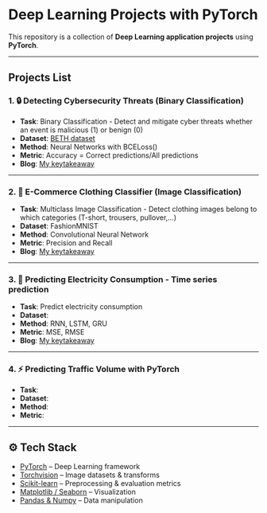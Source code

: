 # Deep Learning Projects with PyTorch

This repository is a collection of **Deep Learning application projects** using **PyTorch**.  

---

## Projects List

### 1. 🔒 Detecting Cybersecurity Threats (Binary Classification)
- **Task**: Binary Classification - Detect and mitigate cyber threats whether an event is malicious (1) or benign (0)
- **Dataset**: [BETH dataset](https://www.kaggle.com/datasets/katehighnam/beth-dataset)
- **Method**: Neural Networks with BCELoss()
- **Metric**: Accuracy = Correct predictions/All predictions
- **Blog**: [My keytakeaway](https://open.substack.com/pub/quynhanhphuong/p/project-detect-cybersecurity-threats?r=1xb8sg&utm_campaign=post&utm_medium=web&showWelcomeOnShare=false)

---

### 2. 👕 E-Commerce Clothing Classifier (Image Classification)
 - **Task**: Multiclass Image Classification - Detect clothing images belong to which categories (T-short, trousers, pullover,...)
- **Dataset**: FashionMNIST
- **Method**: Convolutional Neural Network
- **Metric**: Precision and Recall
- **Blog**: [My keytakeaway]()

---

### 3. 🚦 Predicting Electricity Consumption - Time series prediction
- **Task**: Predict electricity consumption 
- **Dataset**: 
- **Method**: RNN, LSTM, GRU
- **Metric**: MSE, RMSE
- **Blog**: [My keytakeaway]()
---

### 4. ⚡ Predicting Traffic Volume with PyTorch
- **Task**: 
- **Dataset**: 
- **Method**: 
- **Metric**: 

---

## ⚙️ Tech Stack
- [PyTorch](https://pytorch.org/) – Deep Learning framework  
- [Torchvision](https://pytorch.org/vision/stable/index.html) – Image datasets & transforms  
- [Scikit-learn](https://scikit-learn.org/) – Preprocessing & evaluation metrics  
- [Matplotlib / Seaborn](https://matplotlib.org/) – Visualization  
- [Pandas & Numpy](https://pandas.pydata.org/) – Data manipulation  



